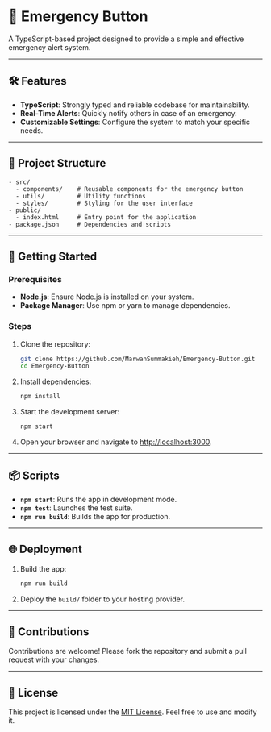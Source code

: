 # 🚨 Emergency Button

A TypeScript-based project designed to provide a simple and effective emergency alert system.

---

## 🛠️ Features

- **TypeScript**: Strongly typed and reliable codebase for maintainability.
- **Real-Time Alerts**: Quickly notify others in case of an emergency.
- **Customizable Settings**: Configure the system to match your specific needs.

---

## 📂 Project Structure

```
- src/
  - components/    # Reusable components for the emergency button
  - utils/         # Utility functions
  - styles/        # Styling for the user interface
- public/
  - index.html     # Entry point for the application
- package.json     # Dependencies and scripts
```

---

## 🚀 Getting Started

### Prerequisites

- **Node.js**: Ensure Node.js is installed on your system.
- **Package Manager**: Use npm or yarn to manage dependencies.

### Steps

1. Clone the repository:
   ```bash
   git clone https://github.com/MarwanSummakieh/Emergency-Button.git
   cd Emergency-Button
   ```

2. Install dependencies:
   ```bash
   npm install
   ```

3. Start the development server:
   ```bash
   npm start
   ```

4. Open your browser and navigate to [http://localhost:3000](http://localhost:3000).

---

## 📦 Scripts

- **`npm start`**: Runs the app in development mode.
- **`npm test`**: Launches the test suite.
- **`npm run build`**: Builds the app for production.

---

## 🌐 Deployment

1. Build the app:
   ```bash
   npm run build
   ```

2. Deploy the `build/` folder to your hosting provider.

---

## 🤝 Contributions

Contributions are welcome! Please fork the repository and submit a pull request with your changes.

---

## 📜 License

This project is licensed under the [MIT License](LICENSE). Feel free to use and modify it.
